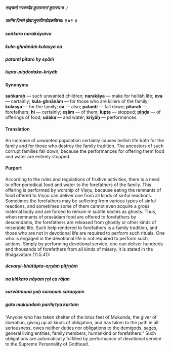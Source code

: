 ##### सङ्करो नरकायैव कुलघ्नानां कुलस्य च ।
##### पतन्ति पितरो ह्येषां लुप्तपिण्डोदकक्रियाः ॥ ४१ ॥

##### saṅkaro narakāyaiva
##### kula-ghnānāṁ kulasya ca
##### patanti pitaro hy eṣāṁ
##### lupta-piṇḍodaka-kriyāḥ

#### Synonyms

**saṅkaraḥ** — such unwanted children; **narakāya** — make for hellish life; **eva** — certainly; **kula**-**ghnānām** — for those who are killers of the family; **kulasya** — for the family; **ca** — also; **patanti** — fall down; **pitaraḥ** — forefathers; **hi** — certainly; **eṣām** — of them; **lupta** — stopped; **piṇḍa** — of offerings of food; **udaka** — and water; **kriyāḥ** — performances.

#### Translation

An increase of unwanted population certainly causes hellish life both for the family and for those who destroy the family tradition. The ancestors of such corrupt families fall down, because the performances for offering them food and water are entirely stopped.

#### Purport

According to the rules and regulations of fruitive activities, there is a need to offer periodical food and water to the forefathers of the family. This offering is performed by worship of Viṣṇu, because eating the remnants of food offered to Viṣṇu can deliver one from all kinds of sinful reactions. Sometimes the forefathers may be suffering from various types of sinful reactions, and sometimes some of them cannot even acquire a gross material body and are forced to remain in subtle bodies as ghosts. Thus, when remnants of prasādam food are offered to forefathers by descendants, the forefathers are released from ghostly or other kinds of miserable life. Such help rendered to forefathers is a family tradition, and those who are not in devotional life are required to perform such rituals. One who is engaged in the devotional life is not required to perform such actions. Simply by performing devotional service, one can deliver hundreds and thousands of forefathers from all kinds of misery. It is stated in the Bhāgavatam (11.5.41):

##### devarṣi-bhūtāpta-nṛṇāṁ pitṝṇāṁ
##### na kiṅkaro nāyam ṛṇī ca rājan
##### sarvātmanā yaḥ śaraṇaṁ śaraṇyaṁ
##### gato mukundaṁ parihṛtya kartam

“Anyone who has taken shelter of the lotus feet of Mukunda, the giver of liberation, giving up all kinds of obligation, and has taken to the path in all seriousness, owes neither duties nor obligations to the demigods, sages, general living entities, family members, humankind or forefathers.” Such obligations are automatically fulfilled by performance of devotional service to the Supreme Personality of Godhead.